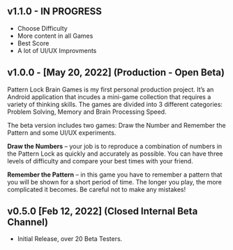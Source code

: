 
## v1.1.0  - IN PROGRESS

* Choose Difficulty 
* More content in all Games
* Best Score
* A lot of UI/UX Improvments

## v1.0.0 - [May 20, 2022] (Production - Open Beta)

Pattern Lock Brain Games is my first personal production project.
It’s an Android application that incudes a mini-game collection that requires a variety of thinking skills.
The games are divided into 3 different categories: Problem Solving, Memory and Brain Processing Speed.

The beta version includes two games: Draw the Number and Remember the Pattern and some UI/UX experiments.

**Draw the Numbers** – your job is to reproduce a combination of numbers in the Pattern Lock as quickly and accurately as possible. You can have three levels of difficulty and compare your best times with your friend.

**Remember the Pattern** – in this game you have to remember a pattern that you will be shown for a short period of time. The longer you play, the more complicated it becomes. Be careful not to make any mistakes!


## v0.5.0 [Feb 12, 2022] (Closed Internal Beta Channel)

* Initial Release, over 20 Beta Testers.
